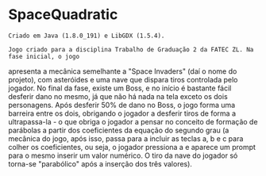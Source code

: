 # SpaceQuadratic
    
    Criado em Java (1.8.0_191) e LibGDX (1.5.4).
    
    Jogo criado para a disciplina Trabalho de Graduação 2 da FATEC ZL. Na fase inicial, o jogo 
apresenta a mecânica semelhante a "Space Invaders" (daí o nome do projeto), com asteróides e 
uma nave que dispara tiros controlada pelo jogador. No final da fase, existe um Boss, 
e no início é bastante fácil desferir dano no mesmo, já que não há nada na tela exceto os dois personagens.
Após desferir 50% de dano no Boss, o jogo forma uma barreira entre os dois, obrigando o jogador a desferir
tiros de forma a ultrapassa-la - o que obriga o jogador a pensar no conceito de formação de parábolas 
a partir dos coeficientes da equação do segundo grau (a mecânica do jogo, após isso, passa para a incluir
as teclas a, b e c para colher os coeficientes, ou seja, o jogador pressiona a e aparece um prompt para 
o mesmo inserir um valor numérico. O tiro da nave do jogador só torna-se "parabólico" após a inserção dos
três valores). 
    
    


